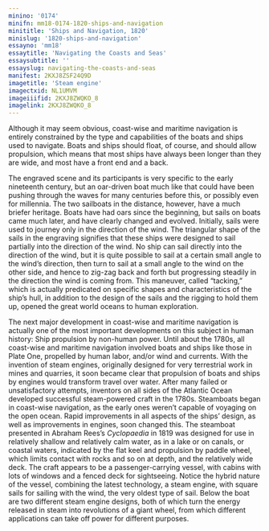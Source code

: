 ```yaml
---
minino: '0174'
minifn: mm18-0174-1820-ships-and-navigation
minititle: 'Ships and Navigation, 1820'
minislug: '1820-ships-and-navigation'
essayno: 'mm18'
essaytitle: 'Navigating the Coasts and Seas'
essaysubtitle: ''
essayslug: navigating-the-coasts-and-seas
manifest: 2KXJ8ZSF24Q9D
imagetitle: 'Steam engine'
imagectxid: NL1UMVM
imageiiifid: 2KXJ8ZWQKO_8
imagelink: 2KXJ8ZWQKO_8
---
```

Although it may seem obvious, coast-wise and maritime navigation is entirely constrained by the type and capabilities of the boats and ships used to navigate. Boats and ships should float, of course, and should allow propulsion, which means that most ships have always been longer than they are wide, and most have a front end and a back. 

The engraved scene and its participants is very specific to the early nineteenth century, but an oar-driven boat much like that could have been pushing through the waves for many centuries before this, or possibly even for millennia. The two sailboats in the distance, however, have a much briefer heritage. Boats have had oars since the beginning, but sails on boats came much later, and have clearly changed and evolved. Initially, sails were used to journey only in the direction of the wind. The triangular shape of the sails in the engraving signifies that these ships were designed to sail partially into the direction of the wind. No ship can sail directly into the direction of the wind, but it is quite possible to sail at a certain small angle to the wind’s direction, then turn to sail at a small angle to the wind on the other side, and hence to zig-zag back and forth but progressing steadily in the direction the wind is coming from. This maneuver, called “tacking,” which is actually predicated on specific shapes and characteristics of the ship’s hull, in addition to the design of the sails and the rigging to hold them up, opened the great world oceans to human exploration. 

The next major development in coast-wise and maritime navigation is actually one of the most important developments on this subject in human history: Ship propulsion by non-human power. Until about the 1780s, all coast-wise and maritime navigation involved boats and ships like those in Plate One, propelled by human labor, and/or wind and currents. With the invention of steam engines, originally designed for very terrestrial work in mines and quarries, it soon became clear that propulsion of boats and ships by engines would transform travel over water. After many failed or unsatisfactory attempts, inventors on all sides of the Atlantic Ocean developed successful steam-powered craft in the 1780s. Steamboats began in coast-wise navigation, as the early ones weren’t capable of voyaging on the open ocean. Rapid improvements in all aspects of the ships’ design, as well as improvements in engines, soon changed this. The steamboat presented in Abraham Rees’s _Cyclopaedia_ in 1819 was designed for use in relatively shallow and relatively calm water, as in a lake or on canals, or coastal waters, indicated by the flat keel and propulsion by paddle wheel, which limits contact with rocks and so on at depth, and the relatively wide deck. The craft appears to be a passenger-carrying vessel, with cabins with lots of windows and a fenced deck for sightseeing. Notice the hybrid nature of the vessel, combining the latest technology, a steam engine, with square sails for sailing with the wind, the very oldest type of sail. Below the boat are two different steam engine designs, both of which turn the energy released in steam into revolutions of a giant wheel, from which different applications can take off power for different purposes. 



